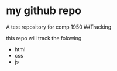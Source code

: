 # my github repo

A test repository for comp 1950 
##Tracking

this repo will track the folowing 

* html
* css
* js

